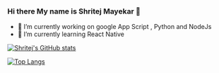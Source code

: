 ### Hi there My name is Shritej Mayekar 👋


- 🔭 I’m currently working on google App Script , Python and NodeJs
- 🌱 I’m currently learning React Native 

[![Shritej's GitHub stats](https://github-readme-stats.vercel.app/api?username=shritejmayekar)](https://github.com/shritejmayekar)


[![Top Langs](https://github-readme-stats.vercel.app/api/top-langs/?username=shritejmayekar&layout=compact)](https://github.com/shritejmayekar)




<!--
**shritejmayekar/shritejmayekar** is a ✨ _special_ ✨ repository because its `README.md` (this file) appears on your GitHub profile.

Here are some ideas to get you started:
[![Shritej's wakatime stats](https://github-readme-stats.vercel.app/api/wakatime?username=shritej)](https://github.com/shritejmayekar/github-readme-stats)

- 🔭 I’m currently working on ...
- 🌱 I’m currently learning ...
- 👯 I’m looking to collaborate on ...
- 🤔 I’m looking for help with ...
- 💬 Ask me about ...
- 📫 How to reach me: ...
- 😄 Pronouns: ...
- ⚡ Fun fact: ...
-->
